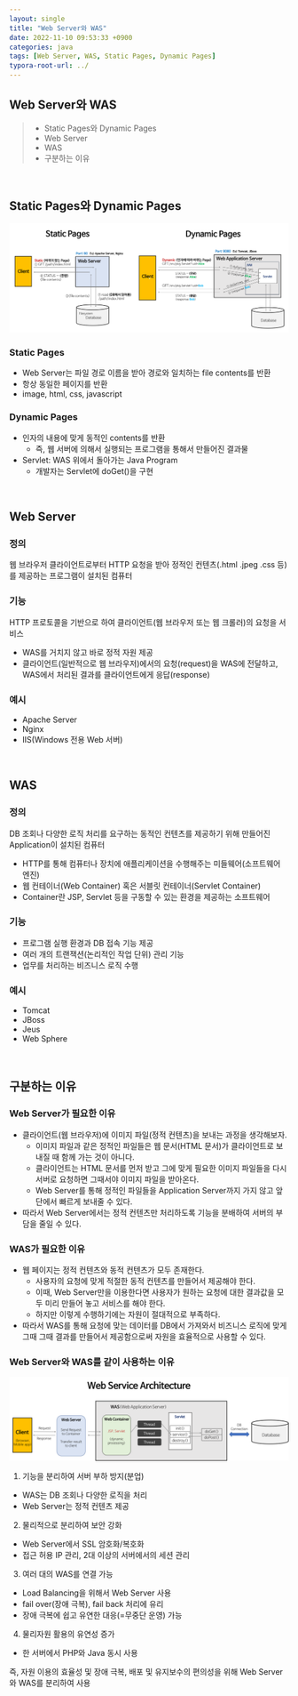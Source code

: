 ```yaml
---
layout: single
title: "Web Server와 WAS"
date: 2022-11-10 09:53:33 +0900
categories: java
tags: [Web Server, WAS, Static Pages, Dynamic Pages]
typora-root-url: ../
---
```



## Web Server와 WAS
> - Static Pages와 Dynamic Pages
> - Web Server
> - WAS
> - 구분하는 이유

<br>

## Static Pages와 Dynamic Pages

![static-vs-dynamic](/images/2022-11-10-web-server-vs-was/static-vs-dynamic.png)

### Static Pages

  - Web Server는 파일 경로 이름을 받아 경로와 일치하는 file contents를 반환
  - 항상 동일한 페이지를 반환
  - image, html, css, javascript

### Dynamic Pages
  - 인자의 내용에 맞게 동적인 contents를 반환
    - 즉, 웹 서버에 의해서 실행되는 프로그램을 통해서 만들어진 결과물
  - Servlet: WAS 위에서 돌아가는 Java Program
    - 개발자는 Servlet에 doGet()을 구현

<br>

## Web Server

### 정의

웹 브라우저 클라이언트로부터 HTTP 요청을 받아 정적인 컨텐츠(.html .jpeg .css 등)를 제공하는 프로그램이 설치된 컴퓨터

### 기능

HTTP 프로토콜을 기반으로 하여 클라이언트(웹 브라우저 또는 웹 크롤러)의 요청을 서비스
- WAS를 거치지 않고 바로 정적 자원 제공
- 클라이언트(일반적으로 웹 브라우저)에서의 요청(request)을 WAS에 전달하고, WAS에서 처리된 결과를 클라이언트에게 응답(response)

### 예시

- Apache Server
- Nginx
- IIS(Windows 전용 Web 서버)

<br>

## WAS

### 정의

DB 조회나 다양한 로직 처리를 요구하는 동적인 컨텐츠를 제공하기 위해 만들어진 Application이 설치된 컴퓨터
  - HTTP를 통해 컴퓨터나 장치에 애플리케이션을 수행해주는 미들웨어(소프트웨어 엔진)
  - 웹 컨테이너(Web Container) 혹은 서블릿 컨테이너(Servlet Container)
  - Container란 JSP, Servlet 등을 구동할 수 있는 환경을 제공하는 소프트웨어

### 기능

- 프로그램 실행 환경과 DB 접속 기능 제공
- 여러 개의 트랜잭션(논리적인 작업 단위) 관리 기능
- 업무를 처리하는 비즈니스 로직 수행 

### 예시

- Tomcat
- JBoss
- Jeus
- Web Sphere

<br>

## 구분하는 이유

### Web Server가 필요한 이유
  - 클라이언트(웹 브라우저)에 이미지 파일(정적 컨텐츠)을 보내는 과정을 생각해보자.
    * 이미지 파일과 같은 정적인 파일들은 웹 문서(HTML 문서)가 클라이언트로 보내질 때 함께 가는 것이 아니다.
    * 클라이언트는 HTML 문서를 먼저 받고 그에 맞게 필요한 이미지 파일들을 다시 서버로 요청하면 그때서야 이미지 파일을 받아온다.
    * Web Server를 통해 정적인 파일들을 Application Server까지 가지 않고 앞단에서 빠르게 보내줄 수 있다.
  - 따라서 Web Server에서는 정적 컨텐츠만 처리하도록 기능을 분배하여 서버의 부담을 줄일 수 있다.

### WAS가 필요한 이유
  - 웹 페이지는 정적 컨텐츠와 동적 컨텐츠가 모두 존재한다.
    * 사용자의 요청에 맞게 적절한 동적 컨텐츠를 만들어서 제공해야 한다.
    * 이때, Web Server만을 이용한다면 사용자가 원하는 요청에 대한 결과값을 모두 미리 만들어 놓고 서비스를 해야 한다. 
    * 하지만 이렇게 수행하기에는 자원이 절대적으로 부족하다.
  - 따라서 WAS를 통해 요청에 맞는 데이터를 DB에서 가져와서 비즈니스 로직에 맞게 그때 그때 결과를 만들어서 제공함으로써 자원을 효율적으로 사용할 수 있다.

### Web Server와 WAS를 같이 사용하는 이유

![web-service-architecture](/images/2022-11-10-web-server-vs-was/web-service-architecture.png)

1. 기능을 분리하여 서버 부하 방지(분업)
- WAS는 DB 조회나 다양한 로직을 처리
- Web Server는 정적 컨텐츠 제공
2. 물리적으로 분리하여 보안 강화
- Web Server에서 SSL 암호화/복호화
- 접근 허용 IP 관리, 2대 이상의 서버에서의 세션 관리
3. 여러 대의 WAS를 연결 가능
- Load Balancing을 위해서 Web Server 사용
- fail over(장애 극복), fail back 처리에 유리
- 장애 극복에 쉽고 유연한 대응(=무중단 운영) 가능
4. 물리자원 활용의 유연성 증가
- 한 서버에서 PHP와 Java 동시 사용

즉, 자원 이용의 효율성 및 장애 극복, 배포 및 유지보수의 편의성을 위해 Web Server와 WAS를 분리하여 사용

<br>


